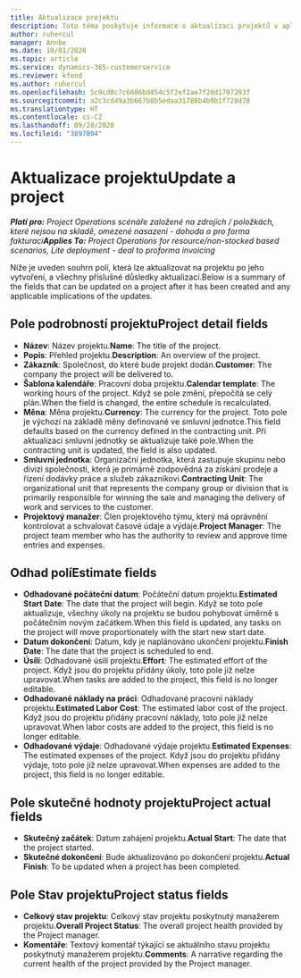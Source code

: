 ```yaml
---
title: Aktualizace projektu
description: Toto téma poskytuje informace o aktualizaci projektů v aplikaci Project Operations.
author: ruhercul
manager: Annbe
ms.date: 10/01/2020
ms.topic: article
ms.service: dynamics-365-customerservice
ms.reviewer: kfend
ms.author: ruhercul
ms.openlocfilehash: 5c9cd0c7c6886bd454c5f2ef2ae7f20d1707293f
ms.sourcegitcommit: a2c3cd49a3b667b8b5edaa31788b4b9b1f728d78
ms.translationtype: HT
ms.contentlocale: cs-CZ
ms.lasthandoff: 09/28/2020
ms.locfileid: "3897804"
---
```

# <a name="update-a-project"></a><span data-ttu-id="622fb-103">Aktualizace projektu</span><span class="sxs-lookup"><span data-stu-id="622fb-103">Update a project</span></span>

<span data-ttu-id="622fb-104">_**Platí pro:** Project Operations scénáře založené na zdrojích / položkách, které nejsou na skladě, omezené nasazení - dohoda o pro forma fakturaci_</span><span class="sxs-lookup"><span data-stu-id="622fb-104">_**Applies To:** Project Operations for resource/non-stocked based scenarios, Lite deployment - deal to proforma invoicing_</span></span>

<span data-ttu-id="622fb-105">Níže je uveden souhrn polí, která lze aktualizovat na projektu po jeho vytvoření, a všechny příslušné důsledky aktualizací.</span><span class="sxs-lookup"><span data-stu-id="622fb-105">Below is a summary of the fields that can be updated on a project after it has been created and any applicable implications of the updates.</span></span>

## <a name="project-detail-fields"></a><span data-ttu-id="622fb-106">Pole podrobností projektu</span><span class="sxs-lookup"><span data-stu-id="622fb-106">Project detail fields</span></span>

- <span data-ttu-id="622fb-107">**Název**: Název projektu.</span><span class="sxs-lookup"><span data-stu-id="622fb-107">**Name**: The title of the project.</span></span>
- <span data-ttu-id="622fb-108">**Popis**: Přehled projektu.</span><span class="sxs-lookup"><span data-stu-id="622fb-108">**Description**: An overview of the project.</span></span>
- <span data-ttu-id="622fb-109">**Zákazník**: Společnost, do které bude projekt dodán.</span><span class="sxs-lookup"><span data-stu-id="622fb-109">**Customer**: The company the project will be delivered to.</span></span>
- <span data-ttu-id="622fb-110">**Šablona kalendáře**: Pracovní doba projektu.</span><span class="sxs-lookup"><span data-stu-id="622fb-110">**Calendar template**: The working hours of the project.</span></span> <span data-ttu-id="622fb-111">Když se pole změní, přepočítá se celý plán.</span><span class="sxs-lookup"><span data-stu-id="622fb-111">When the field is changed, the entire schedule is recalculated.</span></span>
- <span data-ttu-id="622fb-112">**Měna**: Měna projektu.</span><span class="sxs-lookup"><span data-stu-id="622fb-112">**Currency**: The currency for the project.</span></span> <span data-ttu-id="622fb-113">Toto pole je výchozí na základě měny definované ve smluvní jednotce.</span><span class="sxs-lookup"><span data-stu-id="622fb-113">This field defaults based on the currency defined in the contracting unit.</span></span> <span data-ttu-id="622fb-114">Při aktualizaci smluvní jednotky se aktualizuje také pole.</span><span class="sxs-lookup"><span data-stu-id="622fb-114">When the contracting unit is updated, the field is also updated.</span></span>
- <span data-ttu-id="622fb-115">**Smluvní jednotka**: Organizační jednotka, která zastupuje skupinu nebo divizi společnosti, která je primárně zodpovědná za získání prodeje a řízení dodávky práce a služeb zákazníkovi.</span><span class="sxs-lookup"><span data-stu-id="622fb-115">**Contracting Unit**: The organizational unit that represents the company group or division that is primarily responsible for winning the sale and managing the delivery of work and services to the customer.</span></span> 
- <span data-ttu-id="622fb-116">**Projektový manažer**: Člen projektového týmu, který má oprávnění kontrolovat a schvalovat časové údaje a výdaje.</span><span class="sxs-lookup"><span data-stu-id="622fb-116">**Project Manager**: The project team member who has the authority to review and approve time entries and expenses.</span></span>

## <a name="estimate-fields"></a><span data-ttu-id="622fb-117">Odhad polí</span><span class="sxs-lookup"><span data-stu-id="622fb-117">Estimate fields</span></span>

- <span data-ttu-id="622fb-118">**Odhadované počáteční datum**: Počáteční datum projektu.</span><span class="sxs-lookup"><span data-stu-id="622fb-118">**Estimated Start Date**: The date that the project will begin.</span></span> <span data-ttu-id="622fb-119">Když se toto pole aktualizuje, všechny úkoly na projektu se budou pohybovat úměrně s počátečním novým začátkem.</span><span class="sxs-lookup"><span data-stu-id="622fb-119">When this field is updated, any tasks on the project will move proportionately with the start new start date.</span></span>
- <span data-ttu-id="622fb-120">**Datum dokončení**: Datum, kdy je naplánováno ukončení projektu.</span><span class="sxs-lookup"><span data-stu-id="622fb-120">**Finish Date**: The date that the project is scheduled to end.</span></span>
- <span data-ttu-id="622fb-121">**Úsílí**: Odhadované úsilí projektu.</span><span class="sxs-lookup"><span data-stu-id="622fb-121">**Effort**: The estimated effort of the project.</span></span> <span data-ttu-id="622fb-122">Když jsou do projektu přidány úkoly, toto pole již nelze upravovat.</span><span class="sxs-lookup"><span data-stu-id="622fb-122">When tasks are added to the project, this field is no longer editable.</span></span>
- <span data-ttu-id="622fb-123">**Odhadované náklady na práci**: Odhadované pracovní náklady projektu.</span><span class="sxs-lookup"><span data-stu-id="622fb-123">**Estimated Labor Cost**: The estimated labor cost of the project.</span></span> <span data-ttu-id="622fb-124">Když jsou do projektu přidány pracovní náklady, toto pole již nelze upravovat.</span><span class="sxs-lookup"><span data-stu-id="622fb-124">When labor costs are added to the project, this field is no longer editable.</span></span>
- <span data-ttu-id="622fb-125">**Odhadované výdaje**: Odhadované výdaje projektu.</span><span class="sxs-lookup"><span data-stu-id="622fb-125">**Estimated Expenses**: The estimated expenses of the project.</span></span> <span data-ttu-id="622fb-126">Když jsou do projektu přidány výdaje, toto pole již nelze upravovat.</span><span class="sxs-lookup"><span data-stu-id="622fb-126">When expenses are added to the project, this field is no longer editable.</span></span>

## <a name="project-actual-fields"></a><span data-ttu-id="622fb-127">Pole skutečné hodnoty projektu</span><span class="sxs-lookup"><span data-stu-id="622fb-127">Project actual fields</span></span>
- <span data-ttu-id="622fb-128">**Skutečný začátek**: Datum zahájení projektu.</span><span class="sxs-lookup"><span data-stu-id="622fb-128">**Actual Start**: The date that the project started.</span></span>
- <span data-ttu-id="622fb-129">**Skutečné dokončení**: Bude aktualizováno po dokončení projektu.</span><span class="sxs-lookup"><span data-stu-id="622fb-129">**Actual Finish**: To be updated when a project has been completed.</span></span>

## <a name="project-status-fields"></a><span data-ttu-id="622fb-130">Pole Stav projektu</span><span class="sxs-lookup"><span data-stu-id="622fb-130">Project status fields</span></span>

- <span data-ttu-id="622fb-131">**Celkový stav projektu**: Celkový stav projektu poskytnutý manažerem projektu.</span><span class="sxs-lookup"><span data-stu-id="622fb-131">**Overall Project Status**: The overall project health provided by the Project manager.</span></span>
- <span data-ttu-id="622fb-132">**Komentáře**: Textový komentář týkající se aktuálního stavu projektu poskytnutý manažerem projektu.</span><span class="sxs-lookup"><span data-stu-id="622fb-132">**Comments**: A narrative regarding the current health of the project provided by the Project manager.</span></span>

